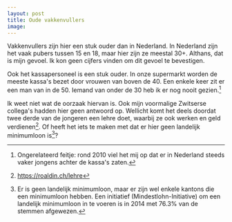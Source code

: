 ```yaml
---
layout: post
title: Oude vakkenvullers
image:
---
```


Vakkenvullers zijn hier een stuk ouder dan in Nederland. In Nederland zijn het vaak pubers tussen 15 en 18, maar hier zijn ze meestal 30+. Althans, dat is mijn gevoel. Ik kon geen cijfers vinden om dit gevoel te bevestigen.

Ook het kassapersoneel is een stuk ouder. In onze supermarkt worden de meeste kassa's bezet door vrouwen van boven de 40. Een enkele keer zit er een man van in de 50. Iemand van onder de 30 heb ik er nog nooit gezien.[^3]

Ik weet niet wat de oorzaak hiervan is. Ook mijn voormalige Zwitserse collega's hadden hier geen antwoord op. Wellicht komt het deels doordat twee derde van de jongeren een lehre doet, waarbij ze ook werken en geld verdienen[^1]. Of heeft het iets te maken met dat er hier geen landelijk minimumloon is[^2]?

[^1]: <https://roaldin.ch/lehre>
[^2]: Er is geen landelijk minimumloon, maar er zijn wel enkele kantons die een minimumloon hebben. Een initiatief (Mindestlohn-Initiative) om een landelijk minimumloon in te voeren is in 2014 met 76.3% van de stemmen afgewezen.
[^3]: Ongerelateerd feitje: rond 2010 viel het mij op dat er in Nederland steeds vaker jongens achter de kassa's zaten.
